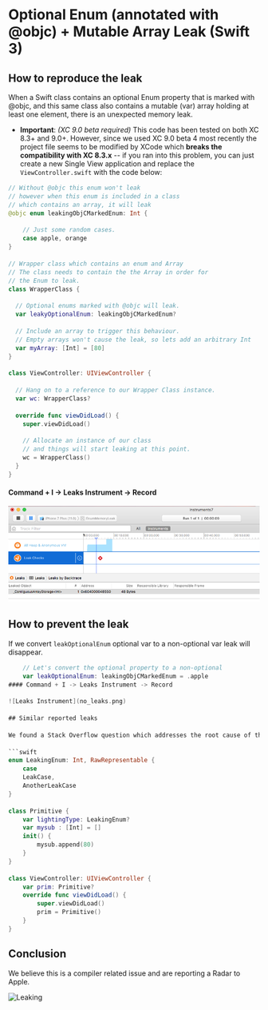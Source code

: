 # Optional Enum (annotated with @objc) + Mutable Array Leak (Swift 3) 

## How to reproduce the leak

When a Swift class contains an optional Enum property that is marked with @objc, and this same class also contains a mutable (var) array holding at least one element, there is an unexpected memory leak.

* **Important**: *(XC 9.0 beta required)* This code has been tested on both XC 8.3+ and 9.0+. However, since we used XC 9.0 beta 4 most recently the project file seems to be modified by XCode which **breaks the compatibility with XC 8.3.x** -- if you ran into this problem, you can just create a new Single View application and replace the ```ViewController.swift``` with the code below:

```swift
// Without @objc this enum won't leak
// however when this enum is included in a class
// which contains an array, it will leak
@objc enum leakingObjCMarkedEnum: Int {
    
    // Just some random cases.
    case apple, orange
}

// Wrapper class which contains an enum and Array
// The class needs to contain the the Array in order for
// the Enum to leak.
class WrapperClass {
  
  // Optional enums marked with @objc will leak.
  var leakyOptionalEnum: leakingObjCMarkedEnum?
  
  // Include an array to trigger this behaviour.
  // Empty arrays won't cause the leak, so lets add an arbitrary Int
  var myArray: [Int] = [80]
}

class ViewController: UIViewController {
  
  // Hang on to a reference to our Wrapper Class instance.
  var wc: WrapperClass?
  
  override func viewDidLoad() {
    super.viewDidLoad()
    
    // Allocate an instance of our class
    // and things will start leaking at this point.
    wc = WrapperClass()
  }
}
```

#### Command + I -> Leaks Instrument -> Record

![Leaks Instrument](leaking.png)

## How to prevent the leak

If we convert ```leakOptionalEnum``` optional var to a non-optional var leak will disappear. 

```swift
    // Let's convert the optional property to a non-optional
    var leakOptionalEnum: leakingObjCMarkedEnum = .apple
#### Command + I -> Leaks Instrument -> Record

![Leaks Instrument](no_leaks.png)

## Similar reported leaks

We found a Stack Overflow question which addresses the root cause of this issue without the @objc marker. (https://stackoverflow.com/questions/42602301/swift-3-enums-leak-memory-when-the-class-contains-an-array ) This particular case seems to be fixed in later versions of XC and Swift.

```swift
enum LeakingEnum: Int, RawRepresentable {
    case
    LeakCase,
    AnotherLeakCase
}

class Primitive {
    var lightingType: LeakingEnum?
    var mysub : [Int] = []
    init() {
        mysub.append(80)
    }
}

class ViewController: UIViewController {
    var prim: Primitive?
    override func viewDidLoad() {
        super.viewDidLoad()
        prim = Primitive()
    }
}
```

## Conclusion

We believe this is a compiler related issue and are reporting a Radar to Apple.

![Leaking](https://media.giphy.com/media/l3q2MDnkLri1t7i5a/giphy.gif)
